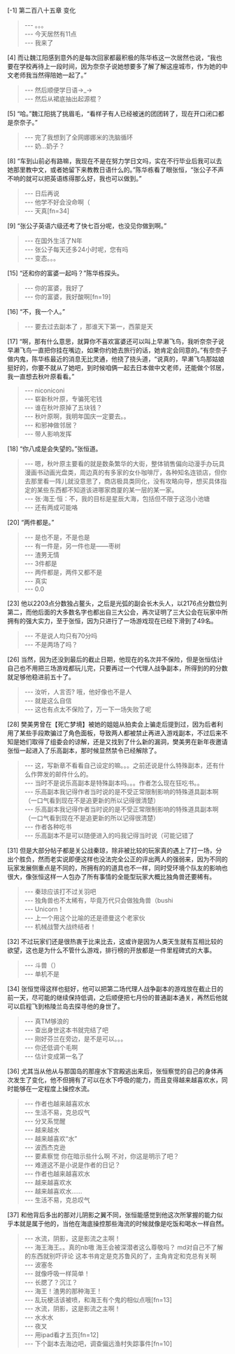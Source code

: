 
[-1] 第二百八十五章 变化
>--- 。。。<br>
>--- 今天居然有11点<br>
>--- 我来了<br>

[4] 而让魏江阳感到意外的是每次回家都最积极的陈华栋这一次居然也说，“我也要在学校再待上一段时间，因为奈奈子说她想要多了解了解这座城市，作为她的中文老师我当然得陪她一起了。”
>--- 然后顺便学日语→_→<br>
>--- 然后从裙底抽出起源棍？<br>

[5] “哈。”魏江阳挑了挑眉毛，“看样子有人已经被迷的团团转了，现在开口闭口都是奈奈子。”
>--- 完了我想到了全网娜娜米的洗脑循环<br>
>--- 奶...奶子？<br>

[8] “车到山前必有路嘛，我现在不是在努力学日文吗，实在不行毕业后我可以去她那里教中文，或者她留下来教教日语什么的。”陈华栋看了眼张恒，“张公子不声不响的就可以把英语练得那么好，我也可以做到。”
>--- 日后再说<br>
>--- 他学不好会没命啊（<br>
>--- 天真[fn=34]<br>

[9] “张公子英语六级还考了快七百分呢，也没见你做到啊。”
>--- 在国外生活了N年<br>
>--- 张公子每天还多24小时呢，您有吗<br>
>--- 变态。。。<br>

[15] “还和你的富婆一起吗？”陈华栋探头。
>--- 你的富婆，我好了<br>
>--- 你的富婆，我好酸啊[fn=19]<br>

[16] “不，我一个人。”
>--- 要去过去副本了 ，那谁天下第一，西蒙是天<br>

[17] “啊，那有什么意思，就算你不喜欢富婆还可以叫上早濑飞鸟，我听奈奈子说早濑飞鸟一直把你挂在嘴边，如果你约她去旅行的话，她肯定会同意的。”有奈奈子做内鬼，陈华栋最近的消息无比灵通，他挠了挠头道，“说真的，早濑飞鸟那姑娘挺好的，你要不就从了她吧，到时候咱俩一起去日本做中文老师，还能做个邻居，我一直想去秋叶原看看。”
>--- niconiconi<br>
>--- 崭新秋叶原，专骗死宅钱<br>
>--- 谁在秋叶原掉了五块钱？<br>
>--- 秋叶原啊，我明年国庆一定要去。。<br>
>--- 和邪神做邻居？<br>
>--- 带人影响发挥<br>

[18] “你八成是会失望的。”张恒道。
>--- 嗯，秋叶原主要看的就是数条繁华的大街，整体销售偏向动漫手办玩具漫画书动画光盘类，周边真的有多家的女仆咖啡厅，各种知名连锁店，但你去那里看一阵儿就没意思了，商店极具类同化，没有攻略向导，想买具体指定的某些东西都不知道该进哪家商厦的某一层的某一家。<br>
>--- 张·海王·恒：不，我的目标是星辰大海，包括但不限于这泡小池塘<br>
>--- 还有两成可能咯<br>

[20] “两件都是。”
>--- 是也不是，不是也是<br>
>--- 有一件是，另一件也是——枣树<br>
>--- 渣男无情<br>
>--- 3件都是<br>
>--- 两件都是，两件又都不是<br>
>--- 真实<br>
>--- 0.0<br>

[23] 他以2203点分数独占鳌头，之后是光弧的副会长木头人，以2176点分数位列第二，而他后面的大多数名字也都出自三大公会，再次证明了三大公会在玩家中所拥有的强大实力，至于张恒，因为只进行了一场游戏现在已经下滑到了49名。
>--- 不是说人均只有70分吗<br>
>--- 不是两场了吗？<br>

[26] 当然，因为还没到最后的截止日期，他现在的名次并不保险，但是张恒估计自己也不用把三场游戏都玩儿完，只要再过一个代理人战争副本，所得到的的分数就足够他稳进前五十了。
>--- 汝听，人言否?
哦，他好像也不是人<br>
>--- 就是这么自信<br>
>--- 这也有点太不保险了，万一下一场失败了呢<br>

[28] 樊美男曾在【死亡梦境】被她的姐姐从拍卖会上骗走后提到过，因为后者利用了某些手段欺骗过了角色面板，导致两人都被禁止再进入游戏副本，不过后来不知是她们取得了组委会的谅解，还是又找到了什么新的漏洞，樊美男在新年夜邀请张恒一起进入了乐高副本，那时候显然禁令已经解除了。
>--- 这，写新章不看看自己设定的嘛。。。之前还说是什么特殊副本，还有什么作弊发的邮件什么的。<br>
>--- 当时不是说乐高副本是特殊副本吗。。。作者怎么现在狂吃书。。<br>
>--- 乐高副本我记得作者当时说的是不受正常限制影响的特殊道具副本啊（一口气看到现在不是追更新的所以记得很清楚）<br>
>--- 乐高副本我记得作者当时说的是不受正常限制影响的特殊道具副本啊（一口气看到现在不是追更新的所以记得很清楚）<br>
>--- 作者各种吃书<br>
>--- 乐高副本不是可以随便进入的吗我记得当时说（可能记错了<br>

[31] 但是大部分帖子都是关公战秦琼，除非被比较的玩家真的遇上了打一场，分出个胜负，然而老实说即便这样也没法完全公正的评出两人的强弱来，因为不同的玩家发展侧重点是不同的，所拥有的的道具也不一样，同时受环境个队友的影响也很大，像张恒这样一人包办了所有事情的全能型玩家大概比独角兽还要稀有。
>--- 秦琼应该打不过关羽吧<br>
>--- 独角兽也不太稀有，毕竟万代只会做独角兽（bushi<br>
>--- Unicorn！<br>
>--- 上一个用这个比喻的还是德曼这个老家伙<br>
>--- 机械战警大战终结者！<br>

[32] 不过玩家们还是很热衷于比来比去，这或许是因为人类天生就有互相比较的欲望，这也是为什么不管什么游戏，排行榜的开放都是一件里程碑式的大事。
>--- 斗兽（）<br>
>--- 单机不是<br>

[34] 张恒觉得这样也挺好，他可以把第二场代理人战争副本的游戏放在截止日的前一天，尽可能的继续保持低调，之后顺便把七月份的普通副本通关，再然后他就可以启程飞到格陵兰岛去探寻他的身世了。
>--- 真TM够浪的<br>
>--- 查出身世这本书就完结了吧<br>
>--- 刚好芬兰在旁边，是不是可以。。。<br>
>--- 你还低调个毛啊<br>
>--- 估计变成第一名了<br>

[36] 尤其当从他从与那国岛的那座水下宫殿逃出来后，张恒察觉的自己的身体再次发生了变化，他不但拥有了可以在水下呼吸的能力，而且变得越来越喜欢水，同时能够在一定程度上操控水流。
>--- 作者也越来越喜欢水<br>
>--- 生活不易，克总叹气<br>
>--- 分叉系觉醒<br>
>--- 越来越水<br>
>--- 越来越喜欢“水”<br>
>--- 波西杰克逊<br>
>--- 要素察觉
你在暗示些什么啊
不对，你这是明示了吧？<br>
>--- 难道这不是小说是作者的日记？<br>
>--- 作者也越来越喜欢水<br>
>--- 越来越喜欢水<br>
>--- 越来越喜欢水……<br>
>--- 生活不易，克总叹气<br>

[37] 和他背后多出的那对儿阴影之翼不同，张恒能感觉到他这次所掌握的能力似乎本就是属于他的，当他在海底操控那些海流的时候就像是吃饭和喝水一样自然。
>--- 水流，阴影，这是影流之主啊！<br>
>--- 海王海王。。真的nb嗷
海王会被深潜者这么尊敬吗？
md对自己不了解的东西就别吓评论
这本书肯定是克苏鲁风的了，主角肯定和克总有关啊<br>
>--- 波塞冬<br>
>--- 就像呼吸一样简单！<br>
>--- 长腮了？沉江？<br>
>--- 海王！渣男的那种海王！<br>
>--- 乱玩梗活该被喷，和海王有个鬼的相似点哦[fn=13]<br>
>--- 水流，阴影，这是影流之主啊！<br>
>--- 水水水<br>
>--- 夜叉<br>
>--- 用ipad看才五页[fn=12]<br>
>--- 下个副本去海边吧，调查偏远渔村失踪事件[fn=10]<br>
